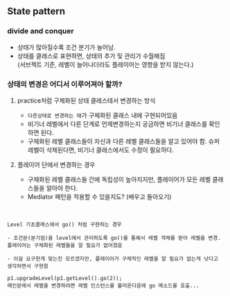 ## State pattern
### divide and conquer  
- 상태가 많아질수록 조건 분기가 늘어남.
- 상태를 클래스로 표현하면, 상태의 추가 및 관리가 수월해짐  
(서브젝트 기준, 레벨이 늘어나더라도 플레이어는 영향을 받지 않는다.)

### 상태의 변경은 어디서 이루어져아 할까?
1. practice처럼 구체화된 상태 클레스테서 변경하는 방식  
	- `다른상태로 변경하는 때`가 구체화된 클래스 내에 구현되어있음
	- 비기너 레벨에서 다른 단계로 언제변경하는지 궁금하면 비기너 클래스를 확인하면 된다.
	- 구체화된 레벨 클래스들이 자신과 다른 레벨 클래스들을 알고 있어야 함. 슈퍼 레벨이 삭제된다면, 비기너 클래스에서도 수정이 필요하다.  
	
2. 플레이어 단에서 변경하는 경우  
	- 구체화된 레벨 클래스들 간에 독립성이 높아지지만, 플레이어가 모든 레벨 클래스들을 알아야 한다.
	- Mediator 패턴을 적용할 수 있을지도? (배우고 돌아오기)  


<br>

```
Level 기초클래스에서 go() 처럼 구현하는 경우

- 조건문(분기점)을 level에서 관리하도록 go()를 통해서 레벨 객체를 받아 레벨을 변경. 플레이어는 구체화된 레벨들을 알 필요가 없어졌음

- 이걸 요구한게 맞는진 모르겠지만, 플레이어가 구체적인 레벨을 알 필요가 없는게 낫다고 생각하면서 구현함

p1.upgradeLevel(p1.getLevel().go(2));  
메인문에서 레벨을 변경하려면 레벨 인스턴스를 불러온다음에 go 메소드를 호출...
```